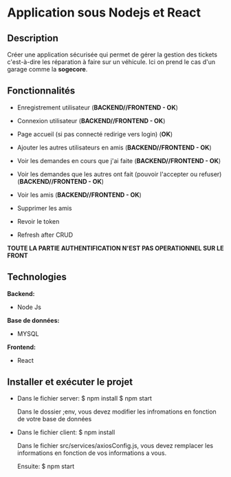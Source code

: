 # Application sous Nodejs et React

## Description

Créer une application sécurisée qui permet de gérer la gestion des tickets c'est-à-dire les réparation à faire sur un véhicule. Ici on prend le cas d'un garage comme la **sogecore**.

## Fonctionnalités

- Enregistrement utilisateur (**BACKEND//FRONTEND - OK**)
- Connexion utilisateur (**BACKEND//FRONTEND - OK**)
- Page accueil (si pas connecté redirige vers login) (**OK**)
- Ajouter les autres utilisateurs en amis (**BACKEND//FRONTEND - OK**)
- Voir les demandes en cours que j'ai faite (**BACKEND//FRONTEND - OK**)
- Voir les demandes que les autres ont fait (pouvoir l'accepter ou refuser) (**BACKEND//FRONTEND - OK**)
- Voir les amis (**BACKEND//FRONTEND - OK**)

- Supprimer les amis
- Revoir le token
- Refresh after CRUD

**TOUTE LA PARTIE AUTHENTIFICATION N'EST PAS OPERATIONNEL SUR LE FRONT**

## Technologies

**Backend:**

- Node Js

**Base de données:**

- MYSQL

**Frontend:**

- React

## Installer et exécuter le projet

- Dans le fichier server:
  $ npm install
  $ npm start

  Dans le dossier ;env, vous devez modifier les infromations en fonction de votre base de données

- Dans le fichier client:
  $ npm install

  Dans le fichier src/services/axiosConfig.js, vous devez remplacer les informations en fonction de vos informations a vous.

  Ensuite:
  $ npm start
